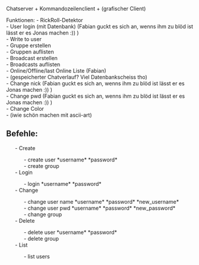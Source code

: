 Chatserver + Kommandozeilenclient + (grafischer Client)



Funktionen:
	- RickRoll-Detektor <br>
	- User login (mit Datenbank) (Fabian guckt es sich an, wenns ihm zu blöd ist lässt er es Jonas machen :)) )<br>
	- Write to user<br>
	- Gruppe erstellen<br>
	- Gruppen auflisten<br>
	- Broadcast erstellen<br>
	- Broadcasts auflisten<br>
	- Online/Offline/last Online Liste (Fabian)<br>
	- (gespeicherter Chatverlauf? Viel Datenbankscheiss tho)<br>
	- Change nick (Fabian guckt es sich an, wenns ihm zu blöd ist lässt er es Jonas machen :)) )<br>
	- Change pwd (Fabian guckt es sich an, wenns ihm zu blöd ist lässt er es Jonas machen :)) )<br>
	- Change Color<br>
	- (iwie schön machen mit ascii-art)<br>

<h2>Befehle:</h2><ul>
- Create<ul>
	- create user *username* *password*<br>
	- create group </ul>
- Login<ul>
	- login *username* *password*</ul>
- Change<ul>
	- change user name *username* *password* *new_username*<br>
	- change user pwd *username* *password* *new_password*<br>
	- change group</ul>
- Delete<ul>
	- delete user *username* *password*<br>
	- delete group</ul>
- List<ul>
	- list users</ul>